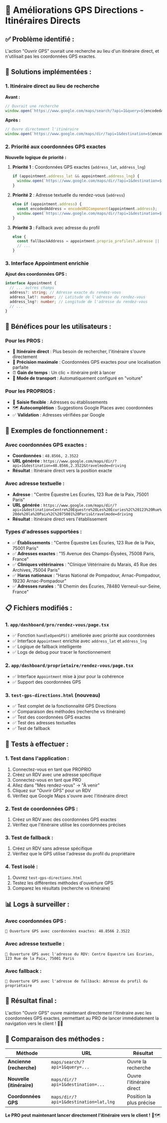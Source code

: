 # 🧭 Améliorations GPS Directions - Itinéraires Directs

## ✅ **Problème identifié :**
L'action "Ouvrir GPS" ouvrait une recherche au lieu d'un itinéraire direct, et n'utilisait pas les coordonnées GPS exactes.

## 🚀 **Solutions implémentées :**

### 1. **Itinéraire direct au lieu de recherche**
**Avant :**
```javascript
// Ouvrait une recherche
window.open(`https://www.google.com/maps/search/?api=1&query=${encodedAddress}`, '_blank');
```

**Après :**
```javascript
// Ouvre directement l'itinéraire
window.open(`https://www.google.com/maps/dir/?api=1&destination=${encodedAddress}&travelmode=driving`, '_blank');
```

### 2. **Priorité aux coordonnées GPS exactes**
**Nouvelle logique de priorité :**

1. **Priorité 1** : Coordonnées GPS exactes (`address_lat`, `address_lng`)
   ```javascript
   if (appointment.address_lat && appointment.address_lng) {
     window.open(`https://www.google.com/maps/dir/?api=1&destination=${lat},${lng}&travelmode=driving`, '_blank');
   }
   ```

2. **Priorité 2** : Adresse textuelle du rendez-vous (`address`)
   ```javascript
   else if (appointment.address) {
     const encodedAddress = encodeURIComponent(appointment.address);
     window.open(`https://www.google.com/maps/dir/?api=1&destination=${encodedAddress}&travelmode=driving`, '_blank');
   }
   ```

3. **Priorité 3** : Fallback avec adresse du profil
   ```javascript
   else {
     const fallbackAddress = appointment.proprio_profiles?.adresse || 'Adresse du client';
     // ...
   }
   ```

### 3. **Interface Appointment enrichie**
**Ajout des coordonnées GPS :**
```typescript
interface Appointment {
  // ... autres champs
  address?: string; // Adresse exacte du rendez-vous
  address_lat?: number; // Latitude de l'adresse du rendez-vous
  address_lng?: number; // Longitude de l'adresse du rendez-vous
  // ...
}
```

## 🎯 **Bénéfices pour les utilisateurs :**

### **Pour les PROS :**
- 🎯 **Itinéraire direct** : Plus besoin de rechercher, l'itinéraire s'ouvre directement
- 📍 **Précision maximale** : Coordonnées GPS exactes pour une localisation parfaite
- ⏰ **Gain de temps** : Un clic = itinéraire prêt à lancer
- 🚗 **Mode de transport** : Automatiquement configuré en "voiture"

### **Pour les PROPRIOS :**
- 📝 **Saisie flexible** : Adresses ou établissements
- 🗺️ **Autocomplétion** : Suggestions Google Places avec coordonnées
- ✅ **Validation** : Adresses vérifiées par Google

## 🧪 **Exemples de fonctionnement :**

### **Avec coordonnées GPS exactes :**
- **Coordonnées** : `48.8566, 2.3522`
- **URL générée** : `https://www.google.com/maps/dir/?api=1&destination=48.8566,2.3522&travelmode=driving`
- **Résultat** : Itinéraire direct vers la position exacte

### **Avec adresse textuelle :**
- **Adresse** : "Centre Équestre Les Écuries, 123 Rue de la Paix, 75001 Paris"
- **URL générée** : `https://www.google.com/maps/dir/?api=1&destination=Centre%20Équestre%20Les%20Écuries%2C%20123%20Rue%20de%20la%20Paix%2C%2075001%20Paris&travelmode=driving`
- **Résultat** : Itinéraire direct vers l'établissement

### **Types d'adresses supportées :**
- ✅ **Établissements** : "Centre Équestre Les Écuries, 123 Rue de la Paix, 75001 Paris"
- ✅ **Adresses exactes** : "15 Avenue des Champs-Élysées, 75008 Paris, France"
- ✅ **Cliniques vétérinaires** : "Clinique Vétérinaire du Marais, 45 Rue des Archives, 75004 Paris"
- ✅ **Haras nationaux** : "Haras National de Pompadour, Arnac-Pompadour, 19230 Arnac-Pompadour"
- ✅ **Adresses rurales** : "8 Chemin des Écuries, 78480 Verneuil-sur-Seine, France"

## 📋 **Fichiers modifiés :**

### 1. **`app/dashboard/pro/rendez-vous/page.tsx`**
- ✅ Fonction `handleOpenGPS()` améliorée avec priorité aux coordonnées
- ✅ Interface `Appointment` enrichie avec `address_lat` et `address_lng`
- ✅ Logique de fallback intelligente
- ✅ Logs de debug pour tracer le fonctionnement

### 2. **`app/dashboard/proprietaire/rendez-vous/page.tsx`**
- ✅ Interface `Appointment` mise à jour pour la cohérence
- ✅ Support des coordonnées GPS

### 3. **`test-gps-directions.html`** (nouveau)
- ✅ Test complet de la fonctionnalité GPS Directions
- ✅ Comparaison des méthodes (recherche vs itinéraire)
- ✅ Test des coordonnées GPS exactes
- ✅ Test des adresses textuelles
- ✅ Test de fallback

## 🧪 **Tests à effectuer :**

### 1. **Test dans l'application :**
1. Connectez-vous en tant que PROPRIO
2. Créez un RDV avec une adresse spécifique
3. Connectez-vous en tant que PRO
4. Allez dans "Mes rendez-vous" → "À venir"
5. Cliquez sur "Ouvrir GPS" pour un RDV
6. Vérifiez que Google Maps s'ouvre avec l'itinéraire direct

### 2. **Test de coordonnées GPS :**
1. Créez un RDV avec des coordonnées GPS exactes
2. Vérifiez que l'itinéraire utilise les coordonnées précises

### 3. **Test de fallback :**
1. Créez un RDV sans adresse spécifique
2. Vérifiez que le GPS utilise l'adresse du profil du propriétaire

### 4. **Test isolé :**
1. Ouvrez `test-gps-directions.html`
2. Testez les différentes méthodes d'ouverture GPS
3. Comparez les résultats (recherche vs itinéraire)

## 📊 **Logs à surveiller :**

### **Avec coordonnées GPS :**
```
📍 Ouverture GPS avec coordonnées exactes: 48.8566 2.3522
```

### **Avec adresse textuelle :**
```
📍 Ouverture GPS avec l'adresse du RDV: Centre Équestre Les Écuries, 123 Rue de la Paix, 75001 Paris
```

### **Avec fallback :**
```
📍 Ouverture GPS avec l'adresse de fallback: Adresse du profil du propriétaire
```

## 🎉 **Résultat final :**

L'action "Ouvrir GPS" ouvre maintenant directement l'itinéraire avec les coordonnées GPS exactes, permettant au PRO de lancer immédiatement la navigation vers le client ! 🚀🧭

## 🔄 **Comparaison des méthodes :**

| Méthode | URL | Résultat |
|---------|-----|----------|
| **Ancienne (recherche)** | `maps/search/?api=1&query=...` | Ouvre la recherche |
| **Nouvelle (itinéraire)** | `maps/dir/?api=1&destination=...` | Ouvre l'itinéraire direct |
| **Coordonnées GPS** | `maps/dir/?api=1&destination=lat,lng` | Position la plus précise |

**Le PRO peut maintenant lancer directement l'itinéraire vers le client !** 🎯🗺️




